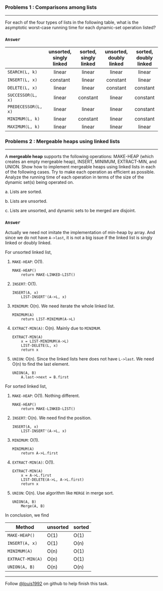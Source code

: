 ### Problems 1 : Comparisons among lists
***
For each of the four types of lists in the following table, what is the asymptotic worst-case running time for each dynamic-set operation listed?


### `Answer`
<table class="table table-bordered table-striped table-compact">
<thead>
<tr>
<th style="text-align: left"></th>
<th style="text-align: center">unsorted, singly linked</th>
<th style="text-align: center">sorted, singly linked</th>
<th style="text-align: center">unsorted, doubly linked</th>
<th style="text-align: center">sorted, doubly linked</th>
</tr>
</thead>
<tbody>
<tr>
<td style="text-align: left"><code>SEARCH(L, k)</code></td>
<td style="text-align: center">linear</td>
<td style="text-align: center">linear</td>
<td style="text-align: center">linear</td>
<td style="text-align: center">linear</td>
</tr>
<tr>
<td style="text-align: left"><code>INSERT(L, x)</code></td>
<td style="text-align: center">constant</td>
<td style="text-align: center">linear</td>
<td style="text-align: center">constant</td>
<td style="text-align: center">linear</td>
</tr>
<tr>
<td style="text-align: left"><code>DELETE(L, x)</code></td>
<td style="text-align: center">linear</td>
<td style="text-align: center">linear</td>
<td style="text-align: center">constant</td>
<td style="text-align: center">constant</td>
</tr>
<tr>
<td style="text-align: left"><code>SUCCESSOR(L, x)</code></td>
<td style="text-align: center">linear</td>
<td style="text-align: center">constant</td>
<td style="text-align: center">linear</td>
<td style="text-align: center">constant</td>
</tr>
<tr>
<td style="text-align: left"><code>PREDECESSOR(L, x)</code></td>
<td style="text-align: center">linear</td>
<td style="text-align: center">linear</td>
<td style="text-align: center">linear</td>
<td style="text-align: center">constant</td>
</tr>
<tr>
<td style="text-align: left"><code>MINIMUM(L, k)</code></td>
<td style="text-align: center">linear</td>
<td style="text-align: center">constant</td>
<td style="text-align: center">linear</td>
<td style="text-align: center">constant</td>
</tr>
<tr>
<td style="text-align: left"><code>MAXIMUM(L, k)</code></td>
<td style="text-align: center">linear</td>
<td style="text-align: center">linear</td>
<td style="text-align: center">linear</td>
<td style="text-align: center">linear</td>
</tr>
</tbody>
</table>

### Problems 2 : Mergeable heaps using linked lists
***
A **mergeable heap** supports the following operations: MAKE-HEAP (which creates an empty mergeable heap), INSERT, MINIMUM, EXTRACT-MIN, and UNION. Show how to implement mergeable heaps using linked lists in each of the following cases. Try to make each operation as efficient as possible. Analyze the running time of each operation in terms of the size of the dynamic set(s) being operated on.

a. Lists are sorted.

b. Lists are unsorted.

c. Lists are unsorted, and dynamic sets to be merged are disjoint.


### `Answer`

Actually we need not imitate the implementation of min-heap by array. And since we do not have `A->last`, it is not a big issue if the linked list is singly linked or doubly linked.

For unsorted linked list,

1. `MAKE-HEAP`: O(1).
	````
	MAKE-HEAP()
		return MAKE-LINKED-LIST()
	````

2. `INSERT`: O(1).
	````
	INSERT(A, x)
		LIST-INSERT'(A->L, x)
	````

3. `MINIMUM`: O(n). We need iterate the whole linked list.
	````
	MINIMUM(A)
		return LIST-MINIMUM(A->L)
	````

4. `EXTRACT-MIN(A)`: O(n). Mainly due to `MINIMUM`.
	````
	EXTRACT-MIN(A)
		x = LIST-MINIMUM(A->L)
		LIST-DELETE(L, x)
		return x
	````

5. `UNION`: O(n). Since the linked lists here does not have `L->last`. We need O(n) to find the last element.
	````
	UNION(A, B)
		A.last->next = B.first
	````

For sorted linked list,

1. `MAKE-HEAP`: O(1). Nothing different.
	````
	MAKE-HEAP()
		return MAKE-LINKED-LIST()
	````

2. `INSERT`: O(n). We need find the position.
	````
	INSERT(A, x)
		LIST-INSERT'(A->L, x)
	````

3. `MINIMUM`: O(1).
	````
	MINIMUM(A)
		return A->L.first
	````

4. `EXTRACT-MIN(A)`: O(1).
	````
	EXTRACT-MIN(A)
		x = A->L.first
		LIST-DELETE(A->L, A->L.first)
		return x
	````

5. `UNION`: O(n). Use algorithm like `MERGE` in merge sort.
	````
	UNION(A, B)
		Merge(A, B)
	````


In conclusion, we find

| Method | unsorted | sorted |
| ------ | -------- | ------ |
| `MAKE-HEAP()` | O(1) | O(1) |
| `INSERT(A, x)` | O(1) | O(n) |
| `MINIMUM(A)` | O(n) | O(1) |
| `EXTRACT-MIN(A)` | O(n) | O(1) |
| `UNION(A, B)` | O(n) | O(n) |


***
Follow [@louis1992](https://github.com/gzc) on github to help finish this task.
